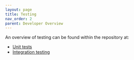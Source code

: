 ```yaml
---
layout: page
title: Testing
nav_order: 2
parent: Developer Overview
---
```

An overview of testing can be found within the repository at:
* [Unit tests](https://github.com/NVIDIA/spark-rapids/tree/branch-0.4/tests)
* [Integration testing](https://github.com/NVIDIA/spark-rapids/tree/branch-0.4/integration_tests)
